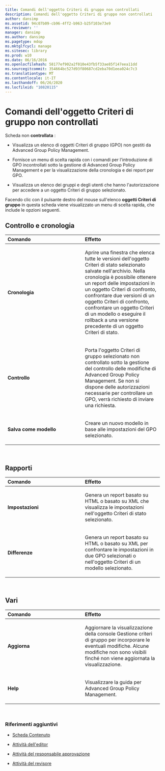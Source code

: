 ```yaml
---
title: Comandi dell'oggetto Criteri di gruppo non controllati
description: Comandi dell'oggetto Criteri di gruppo non controllati
author: dansimp
ms.assetid: 94c07b09-cb96-4ff2-b963-b25f103e73e9
ms.reviewer: ''
manager: dansimp
ms.author: dansimp
ms.pagetype: mdop
ms.mktglfcycl: manage
ms.sitesec: library
ms.prod: w10
ms.date: 06/16/2016
ms.openlocfilehash: 58177ef902a2f010e43fb5f33ae85f147eea11dd
ms.sourcegitcommit: 354664bc527d93f80687cd2eba70d1eea024c7c3
ms.translationtype: MT
ms.contentlocale: it-IT
ms.lasthandoff: 06/26/2020
ms.locfileid: "10820115"
---
```

# Comandi dell'oggetto Criteri di gruppo non controllati


Scheda non **controllata** :

-   Visualizza un elenco di oggetti Criteri di gruppo (GPO) non gestiti da Advanced Group Policy Management.

-   Fornisce un menu di scelta rapida con i comandi per l'introduzione di GPO incontrollati sotto la gestione di Advanced Group Policy Management e per la visualizzazione della cronologia e dei report per GPO.

-   Visualizza un elenco dei gruppi e degli utenti che hanno l'autorizzazione per accedere a un oggetto Criteri di gruppo selezionato.

Facendo clic con il pulsante destro del mouse sull'elenco **oggetti Criteri di gruppo** in questa scheda viene visualizzato un menu di scelta rapida, che include le opzioni seguenti.

## Controllo e cronologia


<table>
<colgroup>
<col width="50%" />
<col width="50%" />
</colgroup>
<thead>
<tr class="header">
<th align="left">Comando</th>
<th align="left">Effetto</th>
</tr>
</thead>
<tbody>
<tr class="odd">
<td align="left"><p><strong>Cronologia</strong></p></td>
<td align="left"><p>Aprire una finestra che elenca tutte le versioni dell'oggetto Criteri di stato selezionato salvate nell'archivio. Nella cronologia è possibile ottenere un report delle impostazioni in un oggetto Criteri di confronto, confrontare due versioni di un oggetto Criteri di confronto, confrontare un oggetto Criteri di un modello o eseguire il rollback a una versione precedente di un oggetto Criteri di stato.</p></td>
</tr>
<tr class="even">
<td align="left"><p><strong>Controllo</strong></p></td>
<td align="left"><p>Porta l'oggetto Criteri di gruppo selezionato non controllato sotto la gestione del controllo delle modifiche di Advanced Group Policy Management. Se non si dispone delle autorizzazioni necessarie per controllare un GPO, verrà richiesto di inviare una richiesta.</p></td>
</tr>
<tr class="odd">
<td align="left"><p><strong>Salva come modello</strong></p></td>
<td align="left"><p>Creare un nuovo modello in base alle impostazioni del GPO selezionato.</p></td>
</tr>
</tbody>
</table>

 

## Rapporti


<table>
<colgroup>
<col width="50%" />
<col width="50%" />
</colgroup>
<thead>
<tr class="header">
<th align="left">Comando</th>
<th align="left">Effetto</th>
</tr>
</thead>
<tbody>
<tr class="odd">
<td align="left"><p><strong>Impostazioni</strong></p></td>
<td align="left"><p>Genera un report basato su HTML o basato su XML che visualizza le impostazioni nell'oggetto Criteri di stato selezionato.</p></td>
</tr>
<tr class="even">
<td align="left"><p><strong>Differenze</strong></p></td>
<td align="left"><p>Genera un report basato su HTML o basato su XML per confrontare le impostazioni in due GPO selezionati o nell'oggetto Criteri di un modello selezionato.</p></td>
</tr>
</tbody>
</table>

 

## Vari


<table>
<colgroup>
<col width="50%" />
<col width="50%" />
</colgroup>
<thead>
<tr class="header">
<th align="left">Comando</th>
<th align="left">Effetto</th>
</tr>
</thead>
<tbody>
<tr class="odd">
<td align="left"><p><strong>Aggiorna</strong></p></td>
<td align="left"><p>Aggiornare la visualizzazione della console Gestione criteri di gruppo per incorporare le eventuali modifiche. Alcune modifiche non sono visibili finché non viene aggiornata la visualizzazione.</p></td>
</tr>
<tr class="even">
<td align="left"><p><strong>Help</strong></p></td>
<td align="left"><p>Visualizzare la guida per Advanced Group Policy Management.</p></td>
</tr>
</tbody>
</table>

 

### Riferimenti aggiuntivi

-   [Scheda Contenuto](contents-tab-agpm30ops.md)

-   [Attività dell'editor](performing-editor-tasks-agpm30ops.md)

-   [Attività del responsabile approvazione](performing-approver-tasks-agpm30ops.md)

-   [Attività del revisore](performing-reviewer-tasks-agpm30ops.md)

 

 





